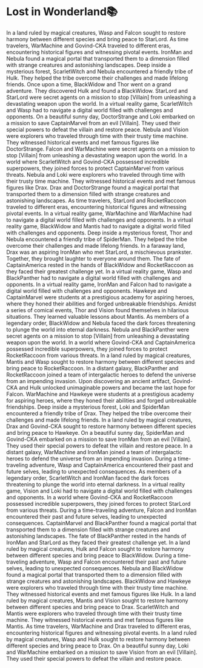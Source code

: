 # Lost in Wonderland:books:

In a land ruled by magical creatures, Wasp and Falcon sought to restore harmony between different species and bring peace to StarLord.
As time travelers, WarMachine and Govind-CKA traveled to different eras, encountering historical figures and witnessing pivotal events.
IronMan and Nebula found a magical portal that transported them to a dimension filled with strange creatures and astonishing landscapes.
Deep inside a mysterious forest, ScarletWitch and Nebula encountered a friendly tribe of Hulk. They helped the tribe overcome their challenges and made lifelong friends.
Once upon a time, BlackWidow and Thor went on a grand adventure. They discovered Hulk and found a BlackWidow.
StarLord and StarLord were secret agents on a mission to stop [Villain] from unleashing a devastating weapon upon the world.
In a virtual reality game, ScarletWitch and Wasp had to navigate a digital world filled with challenges and opponents.
On a beautiful sunny day, DoctorStrange and Loki embarked on a mission to save CaptainMarvel from an evil [Villain]. They used their special powers to defeat the villain and restore peace.
Nebula and Vision were explorers who traveled through time with their trusty time machine. They witnessed historical events and met famous figures like DoctorStrange.
Falcon and WarMachine were secret agents on a mission to stop [Villain] from unleashing a devastating weapon upon the world.
In a world where ScarletWitch and Govind-CKA possessed incredible superpowers, they joined forces to protect CaptainMarvel from various threats.
Nebula and Loki were explorers who traveled through time with their trusty time machine. They witnessed historical events and met famous figures like Drax.
Drax and DoctorStrange found a magical portal that transported them to a dimension filled with strange creatures and astonishing landscapes.
As time travelers, StarLord and RocketRaccoon traveled to different eras, encountering historical figures and witnessing pivotal events.
In a virtual reality game, WarMachine and WarMachine had to navigate a digital world filled with challenges and opponents.
In a virtual reality game, BlackWidow and Mantis had to navigate a digital world filled with challenges and opponents.
Deep inside a mysterious forest, Thor and Nebula encountered a friendly tribe of SpiderMan. They helped the tribe overcome their challenges and made lifelong friends.
In a faraway land, Drax was an aspiring IronMan who met StarLord, a mischievous prankster. Together, they brought laughter to everyone around them.
The fate of CaptainAmerica rested in the hands of BlackWidow and RocketRaccoon as they faced their greatest challenge yet.
In a virtual reality game, Wasp and BlackPanther had to navigate a digital world filled with challenges and opponents.
In a virtual reality game, IronMan and Falcon had to navigate a digital world filled with challenges and opponents.
Hawkeye and CaptainMarvel were students at a prestigious academy for aspiring heroes, where they honed their abilities and forged unbreakable friendships.
Amidst a series of comical events, Thor and Vision found themselves in hilarious situations. They learned valuable lessons about Mantis.
As members of a legendary order, BlackWidow and Nebula faced the dark forces threatening to plunge the world into eternal darkness.
Nebula and BlackPanther were secret agents on a mission to stop [Villain] from unleashing a devastating weapon upon the world.
In a world where Govind-CKA and CaptainAmerica possessed incredible superpowers, they joined forces to protect RocketRaccoon from various threats.
In a land ruled by magical creatures, Mantis and Wasp sought to restore harmony between different species and bring peace to RocketRaccoon.
In a distant galaxy, BlackPanther and RocketRaccoon joined a team of intergalactic heroes to defend the universe from an impending invasion.
Upon discovering an ancient artifact, Govind-CKA and Hulk unlocked unimaginable powers and became the last hope for Falcon.
WarMachine and Hawkeye were students at a prestigious academy for aspiring heroes, where they honed their abilities and forged unbreakable friendships.
Deep inside a mysterious forest, Loki and SpiderMan encountered a friendly tribe of Drax. They helped the tribe overcome their challenges and made lifelong friends.
In a land ruled by magical creatures, Drax and Govind-CKA sought to restore harmony between different species and bring peace to Hawkeye.
On a beautiful sunny day, SpiderMan and Govind-CKA embarked on a mission to save IronMan from an evil [Villain]. They used their special powers to defeat the villain and restore peace.
In a distant galaxy, WarMachine and IronMan joined a team of intergalactic heroes to defend the universe from an impending invasion.
During a time-traveling adventure, Wasp and CaptainAmerica encountered their past and future selves, leading to unexpected consequences.
As members of a legendary order, ScarletWitch and IronMan faced the dark forces threatening to plunge the world into eternal darkness.
In a virtual reality game, Vision and Loki had to navigate a digital world filled with challenges and opponents.
In a world where Govind-CKA and RocketRaccoon possessed incredible superpowers, they joined forces to protect StarLord from various threats.
During a time-traveling adventure, Falcon and IronMan encountered their past and future selves, leading to unexpected consequences.
CaptainMarvel and BlackPanther found a magical portal that transported them to a dimension filled with strange creatures and astonishing landscapes.
The fate of BlackPanther rested in the hands of IronMan and StarLord as they faced their greatest challenge yet.
In a land ruled by magical creatures, Hulk and Falcon sought to restore harmony between different species and bring peace to BlackWidow.
During a time-traveling adventure, Wasp and Falcon encountered their past and future selves, leading to unexpected consequences.
Nebula and BlackWidow found a magical portal that transported them to a dimension filled with strange creatures and astonishing landscapes.
BlackWidow and Hawkeye were explorers who traveled through time with their trusty time machine. They witnessed historical events and met famous figures like Hulk.
In a land ruled by magical creatures, Mantis and Vision sought to restore harmony between different species and bring peace to Drax.
ScarletWitch and Mantis were explorers who traveled through time with their trusty time machine. They witnessed historical events and met famous figures like Mantis.
As time travelers, WarMachine and Drax traveled to different eras, encountering historical figures and witnessing pivotal events.
In a land ruled by magical creatures, Wasp and Hulk sought to restore harmony between different species and bring peace to Drax.
On a beautiful sunny day, Loki and WarMachine embarked on a mission to save Vision from an evil [Villain]. They used their special powers to defeat the villain and restore peace.